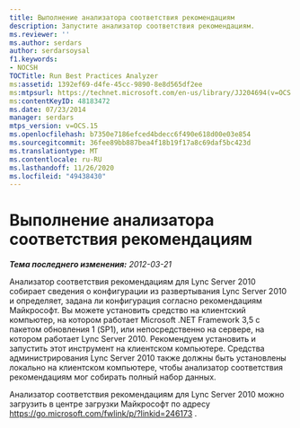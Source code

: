 ```yaml
---
title: Выполнение анализатора соответствия рекомендациям
description: Запустите анализатор соответствия рекомендациям.
ms.reviewer: ''
ms.author: serdars
author: serdarsoysal
f1.keywords:
- NOCSH
TOCTitle: Run Best Practices Analyzer
ms:assetid: 1392ef69-d4fe-45cc-9890-8e8d565df2ee
ms:mtpsurl: https://technet.microsoft.com/en-us/library/JJ204694(v=OCS.15)
ms:contentKeyID: 48183472
ms.date: 07/23/2014
manager: serdars
mtps_version: v=OCS.15
ms.openlocfilehash: b7350e7186efced4bdecc6f490e618d00e03e854
ms.sourcegitcommit: 36fee89bb887bea4f18b19f17a8c69daf5bc423d
ms.translationtype: MT
ms.contentlocale: ru-RU
ms.lasthandoff: 11/26/2020
ms.locfileid: "49438430"
---
```

# <a name="run-best-practices-analyzer"></a>Выполнение анализатора соответствия рекомендациям

<div data-xmlns="http://www.w3.org/1999/xhtml">

<div class="topic" data-xmlns="http://www.w3.org/1999/xhtml" data-msxsl="urn:schemas-microsoft-com:xslt" data-cs="https://msdn.microsoft.com/">

<div data-asp="https://msdn2.microsoft.com/asp">



</div>

<div id="mainSection">

<div id="mainBody">

<span> </span>

_**Тема последнего изменения:** 2012-03-21_

Анализатор соответствия рекомендациям для Lync Server 2010 собирает сведения о конфигурации из развертывания Lync Server 2010 и определяет, задана ли конфигурация согласно рекомендациям Майкрософт. Вы можете установить средство на клиентский компьютер, на котором работает Microsoft .NET Framework 3,5 с пакетом обновления 1 (SP1), или непосредственно на сервере, на котором работает Lync Server 2010. Рекомендуем установить и запустить этот инструмент на клиентском компьютере. Средства администрирования Lync Server 2010 также должны быть установлены локально на клиентском компьютере, чтобы анализатор соответствия рекомендациям мог собирать полный набор данных.

Анализатор соответствия рекомендациям для Lync Server 2010 можно загрузить в центре загрузки Майкрософт по адресу <https://go.microsoft.com/fwlink/p/?linkid=246173> .

</div>

<span> </span>

</div>

</div>

</div>

